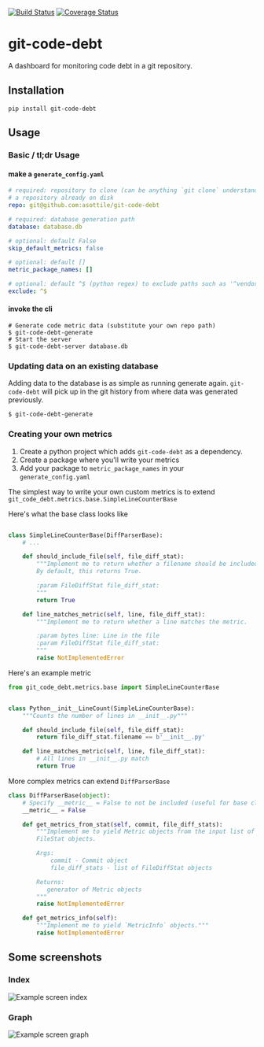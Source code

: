 [![Build Status](https://travis-ci.org/asottile/git-code-debt.svg?branch=master)](https://travis-ci.org/asottile/git-code-debt)
[![Coverage Status](https://img.shields.io/coveralls/asottile/git-code-debt.svg)](https://coveralls.io/r/asottile/git-code-debt?branch=master)

git-code-debt
=============

A dashboard for monitoring code debt in a git repository.


## Installation

`pip install git-code-debt`


## Usage


### Basic / tl;dr Usage

#### make a `generate_config.yaml`

```yaml
# required: repository to clone (can be anything `git clone` understands) even
# a repository already on disk
repo: git@github.com:asottile/git-code-debt

# required: database generation path
database: database.db

# optional: default False
skip_default_metrics: false

# optional: default []
metric_package_names: []

# optional: default ^$ (python regex) to exclude paths such as '^vendor/'
exclude: ^$
```

#### invoke the cli

```
# Generate code metric data (substitute your own repo path)
$ git-code-debt-generate
# Start the server
$ git-code-debt-server database.db
```

### Updating data on an existing database

Adding data to the database is as simple as running generate again.
`git-code-debt` will pick up in the git history from where data was generated
previously.

```
$ git-code-debt-generate
```

### Creating your own metrics

1. Create a python project which adds `git-code-debt` as a dependency.
2. Create a package where you'll write your metrics
3. Add your package to `metric_package_names` in your `generate_config.yaml`


The simplest way to write your own custom metrics is to extend
`git_code_debt.metrics.base.SimpleLineCounterBase`


Here's what the base class looks like

```python

class SimpleLineCounterBase(DiffParserBase):
    # ...

    def should_include_file(self, file_diff_stat):
        """Implement me to return whether a filename should be included.
        By default, this returns True.

        :param FileDiffStat file_diff_stat:
        """
        return True

    def line_matches_metric(self, line, file_diff_stat):
        """Implement me to return whether a line matches the metric.

        :param bytes line: Line in the file
        :param FileDiffStat file_diff_stat:
        """
        raise NotImplementedError
```

Here's an example metric

```python
from git_code_debt.metrics.base import SimpleLineCounterBase


class Python__init__LineCount(SimpleLineCounterBase):
    """Counts the number of lines in __init__.py"""

    def should_include_file(self, file_diff_stat):
        return file_diff_stat.filename == b'__init__.py'

    def line_matches_metric(self, line, file_diff_stat):
        # All lines in __init__.py match
        return True
```

More complex metrics can extend `DiffParserBase`

```python
class DiffParserBase(object):
    # Specify __metric__ = False to not be included (useful for base classes)
    __metric__ = False

    def get_metrics_from_stat(self, commit, file_diff_stats):
        """Implement me to yield Metric objects from the input list of
        FileStat objects.

        Args:
            commit - Commit object
            file_diff_stats - list of FileDiffStat objects

        Returns:
           generator of Metric objects
        """
        raise NotImplementedError

    def get_metrics_info(self):
        """Implement me to yield `MetricInfo` objects."""
        raise NotImplementedError
```


## Some screenshots

### Index
![Example screen index](https://raw.githubusercontent.com/asottile/git-code-debt/master/img/debt_screen_1.png)

### Graph
![Example screen graph](https://raw.githubusercontent.com/asottile/git-code-debt/master/img/debt_screen_2.png)
